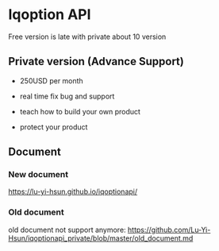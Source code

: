 # Iqoption API

Free version is late with private about 10 version

## Private version (Advance Support) 

* 250USD per month

* real time fix bug and support

* teach how to build your own product

* protect your product



## Document

### New document

https://lu-yi-hsun.github.io/iqoptionapi/
 
### Old document

old document not support anymore:
https://github.com/Lu-Yi-Hsun/iqoptionapi_private/blob/master/old_document.md
